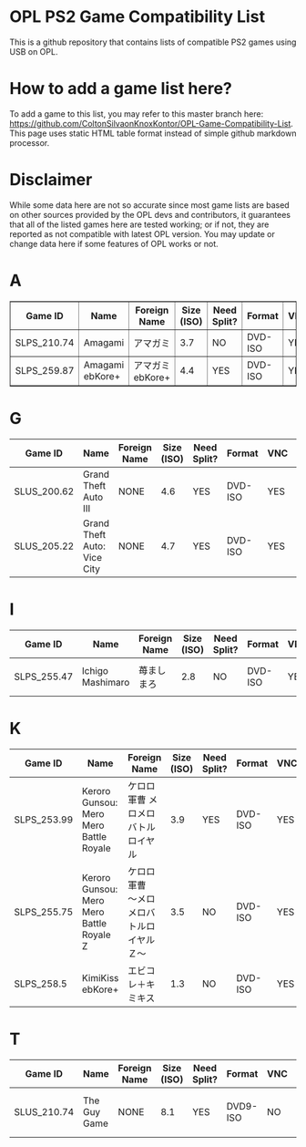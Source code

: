 # OPL PS2 Game Compatibility List
This is a github repository that contains lists of compatible PS2 games using USB on OPL.

# How to add a game list here?
To add a game to this list, you may refer to this master branch here: https://github.com/ColtonSilvaonKnoxKontor/OPL-Game-Compatibility-List. This page uses static HTML table format instead of simple github markdown processor.

# Disclaimer
While some data here are not so accurate since most game lists are based on other sources provided by the OPL devs and contributors, it guarantees that all of the listed games here are tested working; or if not,
they are reported as not compatible with latest OPL version. You may update or change data here if some features of OPL works or not.

# A
<table border='1' cellpadding='5' cellspacing='0'>
<tr>
<th>Game ID</th>
<th>Name</th>
<th>Foreign Name</th>
<th>Size (ISO)</th>
<th>Need Split?</th>
<th>Format</th>
<th>VNC</th>
<th>IGR</th>
<th>PADEMU</th>
<th>GSM</th>
<th>Compatible?</th>
<th>Console</th>
<th>Reporter</th>
<th>Notes</th>
</tr>
<tr>
<td>SLPS_210.74</td>
<td>Amagami</td>
<td>アマガミ</td>
<td>3.7</td>
<td>NO</td>
<td>DVD-ISO</td>
<td>YES</td>
<td>NO</td>
<td>NO</td>
<td>NO</td>
<td>YES</td>
<td>Any Model</td>
<td>Colton Silva</td>
<td>NONE</td>
</tr>
<tr>
<td>SLPS_259.87</td>
<td>Amagami ebKore+</td>
<td>アマガミebKore+</td>
<td>4.4</td>
<td>YES</td>
<td>DVD-ISO</td>
<td>YES</td>
<td>NO</td>
<td>NO</td>
<td>NO</td>
<td>YES</td>
<td>Any Model</td>
<td>Colton Silva</td>
<td>NONE</td>
</tr>
</table>


# G
| Game ID     | Name | Foreign Name | Size (ISO) | Need Split? | Format | VNC | IGR | PADEMU | GSM | Compatible? | Console | Reporter | Notes |
| --- | --- | --- | --- | --- | ---  | ---  | --- | --- | --- | --- | --- | --- | --- |
| SLUS_200.62 | Grand Theft Auto III | NONE | 4.6 | YES | DVD-ISO | YES | UNTESTED | UNTESTED | UNTESTED | YES | Any Model | Colton Silva | None
| SLUS_205.22 | Grand Theft Auto: Vice City | NONE | 4.7 | YES | DVD-ISO | YES | UNTESTED | UNTESTED | UNTESTED | YES | Any Model | Colton Silva | NONE

# I
| Game ID     | Name | Foreign Name | Size (ISO) | Need Split? | Format | VNC | IGR | PADEMU | GSM | Compatible? | Console | Reporter | Notes |
| --- | --- | --- | --- | --- | ---  | ---  | --- | --- | --- | --- | --- | --- | --- |
| SLPS_255.47 | Ichigo Mashimaro | 苺ましまろ | 2.8 | NO | DVD-ISO | YES | YES | UNTESTED | YES | YES | Any Model | Colton Silva | With some noticeable framedrops

# K
| Game ID     | Name | Foreign Name | Size (ISO) | Need Split? | Format | VNC | IGR | PADEMU | GSM | Compatible? | Console | Reporter | Notes |
| --- | --- | --- | --- | --- | ---  | ---  | --- | --- | --- | --- | --- | --- | --- |
| SLPS_253.99 | Keroro Gunsou: Mero Mero Battle Royale | ケロロ軍曹 メロメロバトルロイヤル | 3.9 | YES | DVD-ISO | YES | YES | YES | YES | YES | Any Model | Colton Silva | None
| SLPS_255.75 | Keroro Gunsou: Mero Mero Battle Royale Z | ケロロ軍曹　～メロメロバトルロイヤルＺ～ | 3.5 | NO | DVD-ISO | YES | YES | UNTESTED | YES | YES | Any Model | Colton Silva | No problem whatsoever with framerate and videos
| SLPS_258.5 | KimiKiss ebKore+ | エビコレ＋キミキス | 1.3 | NO | DVD-ISO | YES | NO | NO | NO | YES | Any Model | Colton Silva |

# T
| Game ID     | Name | Foreign Name | Size (ISO) | Need Split? | Format | VNC | IGR | PADEMU | GSM | Compatible? | Console | Reporter | Notes |
| --- | --- | --- | --- | --- | ---  | ---  | --- | --- | --- | --- | --- | --- | --- |
| SLUS_210.74 | The Guy Game | NONE | 8.1 | YES | DVD9-ISO | NO | NO | NO | NO | NO | Any Model | Colton Silva | Stuck at loading screen
